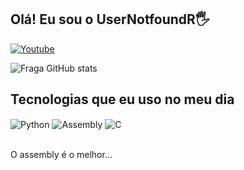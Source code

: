 ## Olá! Eu sou o  UserNotfoundR🖐️

[![Youtube](https://img.shields.io/badge/YouTube-FF0000?style=for-the-badge&logo=youtube&logoColor=white)](https://www.youtube.com/channel/UC9Y5OUVC4ED-1gT9r8LLSiA)

![Fraga GitHub stats](https://github-readme-stats.vercel.app/api?username=UserNotfoundR&show_icons=true&theme=dracula&count_private=true)

## Tecnologias que eu uso no meu dia

<div style="display: inline_block">
  <img align="center" alt="Python" src="https://img.shields.io/badge/Python-blue" />
  <img align="center" alt="Assembly" src="https://img.shields.io/badge/Assembly-red" />
  <img align="center" alt="C" src="https://img.shields.io/badge/C-black" />

</div><br/>

O assembly é o melhor...



